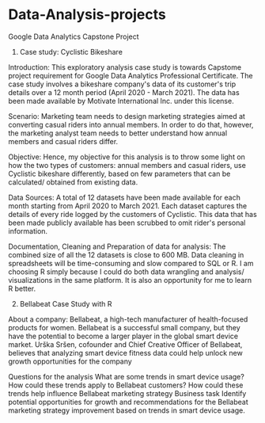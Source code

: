 # Data-Analysis-projects
Google Data Analytics Capstone Project
1. Case study: Cyclistic Bikeshare

Introduction: This exploratory analysis case study is towards Capstome project requirement for Google Data Analytics Professional Certificate. The case study involves a bikeshare company's data of its customer's trip details over a 12 month period (April 2020 - March 2021). The data has been made available by Motivate International Inc. under this license.

Scenario: Marketing team needs to design marketing strategies aimed at converting casual riders into annual members. In order to do that, however, the marketing analyst team needs to better understand how annual members and casual riders differ.

Objective: Hence, my objective for this analysis is to throw some light on how the two types of customers: annual members and casual riders, use Cyclistic bikeshare differently, based on few parameters that can be calculated/ obtained from existing data.

Data Sources: A total of 12 datasets have been made available for each month starting from April 2020 to March 2021. Each dataset captures the details of every ride logged by the customers of Cyclistic. This data that has been made publicly available has been scrubbed to omit rider's personal information.

Documentation, Cleaning and Preparation of data for analysis: The combined size of all the 12 datasets is close to 600 MB. Data cleaning in spreadsheets will be time-consuming and slow compared to SQL or R. I am choosing R simply because I could do both data wrangling and analysis/ visualizations in the same platform. It is also an opportunity for me to learn R better.

2. Bellabeat Case Study with R

About a company: Bellabeat, a high-tech manufacturer of health-focused products for women. Bellabeat is a successful small company, but they have the potential to become a larger player in the global smart device market. Urška Sršen, cofounder and Chief Creative Officer of Bellabeat, believes that analyzing smart device fitness data could help unlock new growth opportunities for the company

Questions for the analysis
What are some trends in smart device usage?
How could these trends apply to Bellabeat customers?
How could these trends help influence Bellabeat marketing strategy
Business task
Identify potential opportunities for growth and recommendations for the Bellabeat marketing strategy improvement based on trends in smart device usage.
